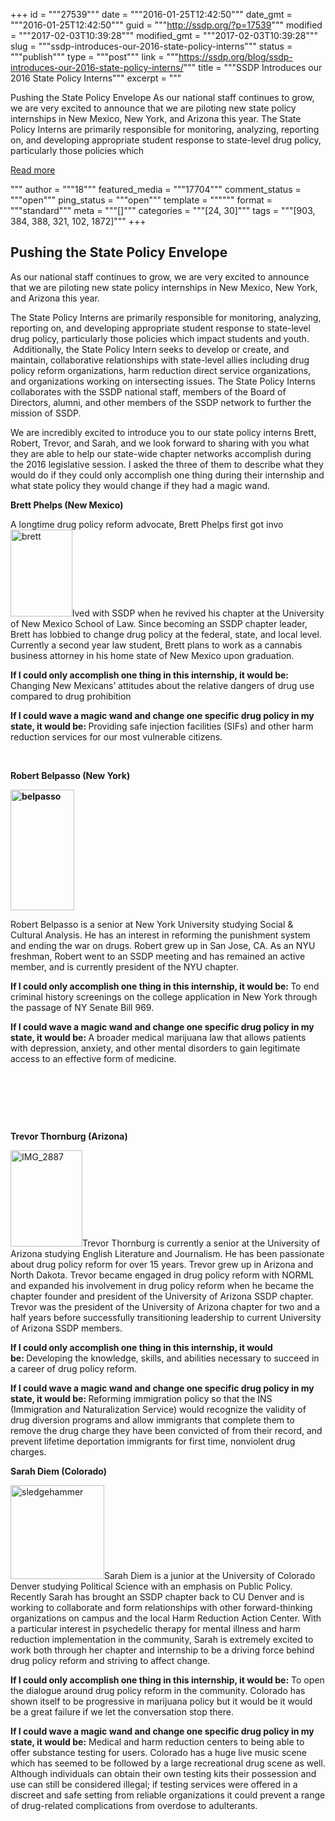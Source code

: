 +++
id = """27539"""
date = """2016-01-25T12:42:50"""
date_gmt = """2016-01-25T12:42:50"""
guid = """http://ssdp.org/?p=17539"""
modified = """2017-02-03T10:39:28"""
modified_gmt = """2017-02-03T10:39:28"""
slug = """ssdp-introduces-our-2016-state-policy-interns"""
status = """publish"""
type = """post"""
link = """https://ssdp.org/blog/ssdp-introduces-our-2016-state-policy-interns/"""
title = """SSDP Introduces our 2016 State Policy Interns"""
excerpt = """<p>Pushing the State Policy Envelope As our national staff continues to grow, we are very excited to announce that we are piloting new state policy internships in New Mexico, New York, and Arizona this year. The State Policy Interns are primarily responsible for monitoring, analyzing, reporting on, and developing appropriate student response to state-level drug policy, particularly those policies which</p>
<div class="h10"></div>
<p><a class="more-link2 flat" href="https://ssdp.org/blog/ssdp-introduces-our-2016-state-policy-interns/">Read more</a></p>
"""
author = """18"""
featured_media = """17704"""
comment_status = """open"""
ping_status = """open"""
template = """"""
format = """standard"""
meta = """[]"""
categories = """[24, 30]"""
tags = """[903, 384, 388, 321, 102, 1872]"""
+++
<h2>Pushing the State Policy Envelope</h2>
<span style="font-weight: 400;">As our national staff continues to grow, we are very excited to announce that we are piloting new state policy internships in New Mexico, New York, and Arizona this year.</span>

<span style="font-weight: 400;"><span style="font-weight: 400;">The State Policy Interns are primarily responsible for monitoring, analyzing, reporting on, and developing appropriate student response to state-level drug policy, particularly those policies which impact students and youth.  Additionally, the State Policy Intern seeks to develop or create, and maintain, collaborative relationships with state-level allies including drug policy reform organizations, harm reduction direct service organizations, and organizations working on intersecting issues. The State Policy Interns collaborates with the SSDP national staff, members of the Board of Directors, alumni, and other members of the SSDP network to further the mission of SSDP.</span></span>

<span style="font-weight: 400;">We are incredibly excited to introduce you to our state policy interns Brett, Robert, Trevor, and Sarah, and we look forward to sharing with you what they are able to help our state-wide chapter networks accomplish during the 2016 legislative session. I asked the three of them to describe what they would do if they could only accomplish one thing during their internship and what state policy they would change if they had a magic wand.</span>

<b>
</b><b>Brett Phelps (New Mexico)</b>

<span style="font-weight: 400;">A longtime drug policy reform advocate, Brett Phelps first got invo<a href="http://ssdp.org/assets/brett.jpg" rel="attachment wp-att-17541"><img class=" wp-image-17541 alignleft" src="http://ssdp.org/assets/brett-214x300.jpg" alt="brett" width="99" height="139" /></a>lved with SSDP when he revived his chapter at the University of New Mexico School of Law. Since becoming an SSDP chapter leader, Brett has lobbied to change drug policy at the federal, state, and local level. Currently a second year law student, Brett plans to work as a cannabis business attorney in his home state of New Mexico upon graduation.</span>

<b>If I could only accomplish one thing in this internship, it would be: </b><span style="font-weight: 400;">Changing New Mexicans’ attitudes about the relative dangers of drug use compared to drug prohibition</span>

<b>If I could wave a magic wand and change one specific drug policy in my state, it would be: </b><span style="font-weight: 400;">Providing safe injection facilities (SIFs) and other harm reduction services for our most vulnerable citizens.</span>

&nbsp;

<b>Robert Belpasso (New York)</b>

<b><a href="http://ssdp.org/assets/belpasso.jpg" rel="attachment wp-att-17543"><img class="alignleft wp-image-17543" src="http://ssdp.org/assets/belpasso-158x300.jpg" alt="belpasso" width="102" height="193" /></a></b>

Robert Belpasso is a senior at New York University studying Social &amp; Cultural Analysis. He has an interest in reforming the punishment system and ending the war on drugs. Robert grew up in San Jose, CA. As an NYU freshman, Robert went to an SSDP meeting and has remained an active member, and is currently president of the NYU chapter.

<b>If I could only accomplish one thing in this internship, it would be: </b><span style="font-weight: 400;">To end criminal history screenings on the college application in New York through the passage of NY Senate Bill 969.</span>

<b>If I could wave a magic wand and change one specific drug policy in my state, it would be: </b><span style="font-weight: 400;">A broader medical marijuana law that allows patients with depression, anxiety, and other mental disorders to gain legitimate access to an effective form of medicine.</span>

&nbsp;

&nbsp;

&nbsp;

<b>Trevor Thornburg (Arizona)</b>

<span style="font-weight: 400;"><a href="http://ssdp.org/assets/IMG_2887-1.jpg" rel="attachment wp-att-17546"><img class="alignleft wp-image-17546" src="http://ssdp.org/assets/IMG_2887-1-225x300.jpg" alt="IMG_2887" width="115" height="154" /></a>Trevor Thornburg is currently a senior at the University of Arizona studying English Literature and Journalism. He has been passionate about drug policy reform for over 15 years. Trevor grew up in Arizona and North Dakota. Trevor became engaged in drug policy reform with NORML and expanded his involvement in drug policy reform when he became the chapter founder and president of the University of Arizona SSDP chapter. Trevor was the president of the University of Arizona chapter for two and a half years before successfully transitioning leadership to current University of Arizona SSDP members. </span>

<b>If I could only accomplish one thing in this internship, it would be: </b><span style="font-weight: 400;">Developing the knowledge, skills, and abilities necessary to succeed in a career of drug policy reform. </span>

<b>If I could wave a magic wand and change one specific drug policy in my state, it would be: </b><span style="font-weight: 400;">Reforming immigration policy so that the INS (Immigration and Naturalization Service) would recognize the validity of drug diversion programs and allow immigrants that complete them to remove the drug charge they have been convicted of from their record, and prevent lifetime deportation immigrants for first time, nonviolent drug charges.</span>

<strong>Sarah Diem (Colorado)</strong>

<span id="E26"><a href="http://ssdp.org/assets/sledgehammer-e1453432394806.jpg" rel="attachment wp-att-17704"><img class="alignleft wp-image-17704 size-thumbnail" src="http://ssdp.org/assets/sledgehammer-e1453432458846-150x150.jpg" alt="sledgehammer" width="150" height="150" /></a></span><span id="E26">Sarah Diem is a junior at the University of Colorado Denver studying Political Science with an emphasis on Public Policy. Recently Sarah has brought an SSDP chapter back to CU Denver and is working to collaborate and form relationships with other forward-t</span><span id="E27">hinking organizations on campus and the local Harm Reduction Action Center. With a particular interest in psychedelic therapy for mental illness and harm reduction implementation in the community, Sarah is extremely excited to work both through her chapter</span><span id="E28"> and internship to be a driving force behind drug policy reform and striving to affect change.</span>
<p id="E30"><strong><span id="E31">If I could only accomplish one thing in this internship, it would be</span></strong><span id="E32"><strong>:</strong> To open the dialogue around drug policy reform in the community. Colorado has shown itself</span><span id="E33"> to be progressive in marijuana policy but it would be it would be a great failure if we let the conversation stop there.</span></p>
<p id="E35"><strong><span id="E36">If I could wave a magic wand and change one specific drug policy in my state, it would be</span></strong><span id="E37"><strong>:</strong> Medical and harm reduction centers to bein</span><span id="E38">g able to offer substance testing for users. Colorado has a huge live music scene which has seemed to be followed by a large recreational drug scene as well. Although individuals can obtain their own testing kits their possession and use can still be consi</span><span id="E39">dered illegal; if testing services were offered in a discreet and safe setting from reliable organizations it could prevent a range of drug-related complications from overdose to adulterants.</span></p>
